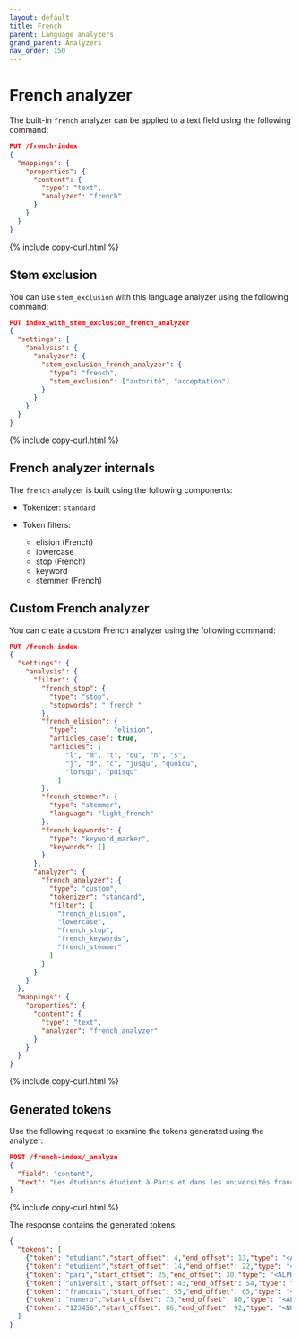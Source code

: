 ```yaml
---
layout: default
title: French
parent: Language analyzers
grand_parent: Analyzers
nav_order: 150
---
```


# French analyzer

The built-in `french` analyzer can be applied to a text field using the following command:

```json
PUT /french-index
{
  "mappings": {
    "properties": {
      "content": {
        "type": "text",
        "analyzer": "french"
      }
    }
  }
}
```
{% include copy-curl.html %}

## Stem exclusion

You can use `stem_exclusion` with this language analyzer using the following command:

```json
PUT index_with_stem_exclusion_french_analyzer
{
  "settings": {
    "analysis": {
      "analyzer": {
        "stem_exclusion_french_analyzer": {
          "type": "french",
          "stem_exclusion": ["autorité", "acceptation"]
        }
      }
    }
  }
}
```
{% include copy-curl.html %}

## French analyzer internals

The `french` analyzer is built using the following components:

- Tokenizer: `standard`

- Token filters:
  - elision (French)
  - lowercase
  - stop (French)
  - keyword
  - stemmer (French)

## Custom French analyzer

You can create a custom French analyzer using the following command:

```json
PUT /french-index
{
  "settings": {
    "analysis": {
      "filter": {
        "french_stop": {
          "type": "stop",
          "stopwords": "_french_"
        },
        "french_elision": {
          "type":         "elision",
          "articles_case": true,
          "articles": [
              "l", "m", "t", "qu", "n", "s",
              "j", "d", "c", "jusqu", "quoiqu",
              "lorsqu", "puisqu"
            ]
        },
        "french_stemmer": {
          "type": "stemmer",
          "language": "light_french"
        },
        "french_keywords": {
          "type": "keyword_marker",
          "keywords": []
        }
      },
      "analyzer": {
        "french_analyzer": {
          "type": "custom",
          "tokenizer": "standard",
          "filter": [
            "french_elision",
            "lowercase",
            "french_stop",
            "french_keywords",
            "french_stemmer"
          ]
        }
      }
    }
  },
  "mappings": {
    "properties": {
      "content": {
        "type": "text",
        "analyzer": "french_analyzer"
      }
    }
  }
}
```
{% include copy-curl.html %}

## Generated tokens

Use the following request to examine the tokens generated using the analyzer:

```json
POST /french-index/_analyze
{
  "field": "content",
  "text": "Les étudiants étudient à Paris et dans les universités françaises. Leurs numéros sont 123456."
}
```
{% include copy-curl.html %}

The response contains the generated tokens:

```json
{
  "tokens": [
    {"token": "etudiant","start_offset": 4,"end_offset": 13,"type": "<ALPHANUM>","position": 1},
    {"token": "etudient","start_offset": 14,"end_offset": 22,"type": "<ALPHANUM>","position": 2},
    {"token": "pari","start_offset": 25,"end_offset": 30,"type": "<ALPHANUM>","position": 4},
    {"token": "universit","start_offset": 43,"end_offset": 54,"type": "<ALPHANUM>","position": 8},
    {"token": "francais","start_offset": 55,"end_offset": 65,"type": "<ALPHANUM>","position": 9},
    {"token": "numero","start_offset": 73,"end_offset": 80,"type": "<ALPHANUM>","position": 11},
    {"token": "123456","start_offset": 86,"end_offset": 92,"type": "<NUM>","position": 13}
  ]
}
```
